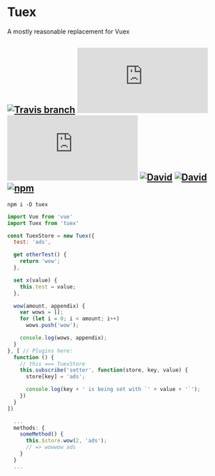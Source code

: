 # Tuex
A mostly reasonable replacement for Vuex

## [![Travis branch](https://img.shields.io/travis/Raiondesu/tuex/master.svg?style=flat-square)](https://travis-ci.org/Raiondesu/tuex) ![size](https://badges.herokuapp.com/size/npm/tuex@latest/dist/index.js?style=flat-square) ![size](https://badges.herokuapp.com/size/npm/tuex@latest/dist/index.js?style=flat-square&gzip=true) [![David](https://img.shields.io/david/raiondesu/tuex.svg?style=flat-square)]() [![David](https://img.shields.io/david/dev/raiondesu/tuex.svg?style=flat-square)]() [![npm](https://img.shields.io/npm/dt/tuex.svg?style=flat-square)](http://npmjs.com/package/tuex)

`npm i -D tuex`


```js
import Vue from 'vue'
import Tuex from 'tuex'

const TuexStore = new Tuex({
  test: 'ads',

  get otherTest() {
    return 'wow';
  },

  set x(value) {
    this.test = value;
  },

  wow(amount, appendix) {
    var wows = [];
    for (let i = 0; i < amount; i++)
      wows.push('wow');

    console.log(wows, appendix);
  }
}, [ // Plugins here:
  function () {
    // this === TuexStore
    this.subscribe('setter', function(store, key, value) {
      store[key] = 'ads';

      console.log(key + ' is being set with `' + value + '`');
    })
  }
])
```

```js
  ...
  methods: {
    someMethod() {
      this.$store.wow(2, 'ads');
      // => wowwow ads
    }
  }
  ...
```
